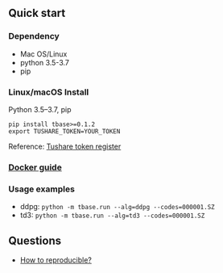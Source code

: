 ## Quick start

### Dependency
- Mac OS/Linux
- python 3.5-3.7
- pip

### Linux/macOS Install
Python 3.5–3.7, pip
```
pip install tbase>=0.1.2
export TUSHARE_TOKEN=YOUR_TOKEN
```
Reference: [Tushare token register](https://tushare.pro/register?reg=124861)
### [Docker guide](docker_guide.md)

### Usage examples
- ddpg: `python -m tbase.run --alg=ddpg --codes=000001.SZ`
- td3: `python -m tbase.run --alg=td3 --codes=000001.SZ`

## Questions
- [How to reproducible?](reproducible.md)
